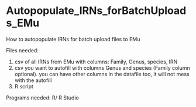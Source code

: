 # Autopopulate_IRNs_forBatchUploads_EMu
How to autopopulate IRNs for batch upload files to EMu


Files needed:
1) csv of all IRNs from EMu with columns: Family, Genus, species, IRN
2) csv you want to autofill with columns Genus and species (Family column optional). you can have other columns in the datafile too, it will not mess with the autofill
3) R script

Programs needed:
R/ R Studio


